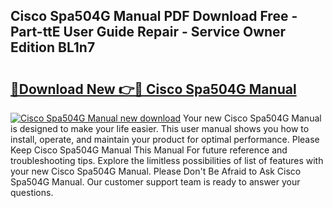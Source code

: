 ## Cisco Spa504G Manual PDF Download Free - Part-ttE User Guide Repair - Service Owner Edition BL1n7

# <h2><a href="http://cf1213.oget.top/?id=Cisco+Spa504G+Manual">🔗Download New 👉🔴 Cisco Spa504G Manual</a></h2>

[![Cisco Spa504G Manual new download](https://i.imgur.com/5g1atiW.png)](http://cf1213.oget.top/?id=Cisco+Spa504G+Manual)
Your new Cisco Spa504G Manual is designed to make your life easier. This user manual shows you how to install, operate, and maintain your product for optimal performance. Please Keep Cisco Spa504G Manual This Manual For future reference and troubleshooting tips. Explore the limitless possibilities of list of features with your new Cisco Spa504G Manual. Please Don't Be Afraid to Ask Cisco Spa504G Manual. Our customer support team is ready to answer your questions.
